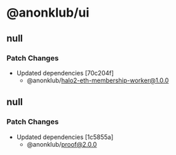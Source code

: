 # @anonklub/ui

## null

### Patch Changes

- Updated dependencies [70c204f]
  - @anonklub/halo2-eth-membership-worker@1.0.0

## null

### Patch Changes

- Updated dependencies [1c5855a]
  - @anonklub/proof@2.0.0
